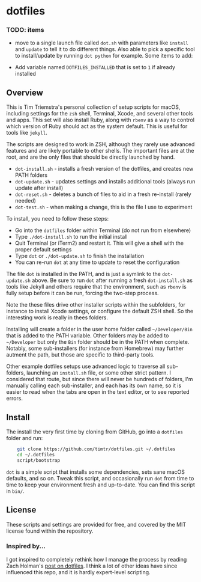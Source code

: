 # dotfiles

### TODO: items

- move to a single launch file called `dot.sh` with parameters like `install` and `update` to tell it to do different things. Also able to pick a specific tool to install/update by running `dot python` for example. Some items to add:

- Add variable named `DOTFILES_INSTALLED` that is set to `1` if already installed


## Overview

This is Tim Triemstra's personal collection of setup scripts for macOS, including settings for the `zsh` shell, Terminal, Xcode, and several other tools and apps. This set will also install Ruby, along with `rbenv` as a way to control which version of Ruby should act as the system default. This is useful for tools like `jekyll`.

The scripts are designed to work in ZSH, although they rarely use advanced features and are likely portable to other shells. The important files are at the root, and are the only files that should be directly launched by hand.

- `dot-install.sh`  - installs a fresh version of the dotfiles, and creates new PATH folders
- `dot-update.sh`  - updates settings and  installs additional tools (always run update after install)
- `dot-reset.sh`  - deletes a bunch of files to aid in a fresh re-install (rarely needed)
- `dot-test.sh` - when making a change, this is the file I use to experiment

To install, you need to follow these steps:
- Go into the `dotfiles` folder within Terminal (do not run from elsewhere)
- Type `./dot-install.sh` to run the initial install
- Quit Terminal (or iTerm2) and restart it. This will give a shell with the proper default settings
- Type `dot` or `./dot-update.sh` to finish the installation
- You can re-run `dot` at any time to update to reset the configuration

The file  `dot` is installed in the PATH, and is just a symlink to the `dot-update.sh` above. Be sure to run `dot` after running a fresh `dot-install.sh` as tools like Jekyll and others require that the environment, such as `rbenv` is fully setup before it can be run, forcing the two-step process.

Note the these files drive other installer scripts within the subfolders, for instance to install Xcode settings, or configure the default ZSH shell. So the interesting work is really in thees folders.

Installing will create a folder in the user home folder called `~/Developer/Bin` that is added to the PATH variable. Other folders may be added to `~/Developer` but only the `Bin` folder should be in the PATH when complete. Notably, some sub-installers (for instance from Homebrew) may further autment the path, but those are specific to third-party tools.

Other example dotfiles setups use advanced logic to traverse all sub-folders, launching an `install.sh` file, or some other strict pattern. I considered that route, but since there will never be hundreds of folders, I'm manually calling each sub-installer, and each has its own name, so it is easier to read when the tabs are open in the text editor, or to see reported errors.



## Install

The install the very first time by cloning from GitHub, go into a `dotfiles` folder and run:

```sh
    git clone https://github.com/timtr/dotfiles.git ~/.dotfiles
    cd ~/.dotfiles
    script/bootstrap
```


`dot` is a simple script that installs some dependencies, sets sane macOS
defaults, and so on. Tweak this script, and occasionally run `dot` from
time to time to keep your environment fresh and up-to-date. You can find
this script in `bin/`.


## License

These scripts and settings are provided for free, and covered by the MIT license found within the repository.

### Inspired by...

I got inspired to completely rethink how I manage the process by reading Zach Holman's [post on dotfiles](http://zachholman.com/2010/08/dotfiles-are-meant-to-be-forked/). I think a lot of other ideas have since influenced this repo, and it is hardly expert-level scripting.

